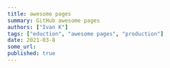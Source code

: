 ```yaml
---
title: awesome pages
summary: GitHub awesome pages
authors: ["Ivan K"]
tags: ["eduction", "awesome pages", "production"]
date: 2021-03-8
some_url:
published: true
---
```

